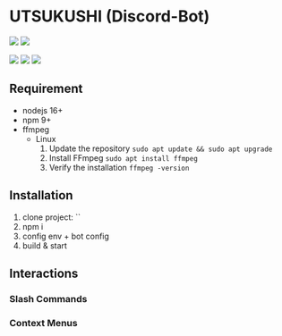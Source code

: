 # UTSUKUSHI (Discord-Bot)
![](https://img.shields.io/badge/Discord%20JS-14.12-blueviolet)
![](https://img.shields.io/badge/Version-2.0.0-success)

![](https://img.shields.io/badge/Node.js-43853D?&logo=node.js&logoColor=white)
![](https://img.shields.io/badge/JavaScript-323330?logo=javascript&logoColor=F7DF1E)
![](https://img.shields.io/badge/TypeScript-007ACC?logo=typescript&logoColor=white)

## Requirement

- nodejs 16+
- npm 9+
- ffmpeg
    - Linux
        1. Update the repository `sudo apt update && sudo apt upgrade`
        2. Install FFmpeg `sudo apt install ffmpeg`
        3. Verify the installation `ffmpeg -version`

## Installation

1. clone project: ``
2. npm i
3. config env + bot config
4. build & start

## Interactions

### Slash Commands

### Context Menus